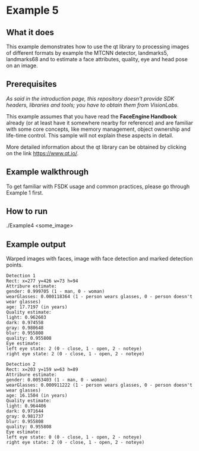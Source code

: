 # Example 5
## What it does
This example demonstrates how to use the qt library to processing images of different
formats by example the MTCNN detector, landmarks5, landmarks68 and to estimate a face attributes, quality,
eye and head pose on an image.

## Prerequisites
*As said in the introduction page, this repository doesn't provide SDK headers, libraries and tools;
you have to obtain them from VisionLabs.*

This example assumes that you have read the **FaceEngine Handbook** already
(or at least have it somewhere nearby for reference) and are familiar with some core concepts,
like memory management, object ownership and life-time control. This sample will not explain
these aspects in detail.

More detailed information about the qt library can be obtained by clicking on the link https://www.qt.io/.

## Example walkthrough
To get familiar with FSDK usage and common practices, please go through Example 1 first.

## How to run
./Example4 <some_image>

## Example output
Warped images with faces, image with face detection and marked detection points.
```
Detection 1
Rect: x=277 y=426 w=73 h=94
Attribure estimate:
gender: 0.999705 (1 - man, 0 - woman)
wearGlasses: 0.000118364 (1 - person wears glasses, 0 - person doesn't wear glasses)
age: 17.7197 (in years)
Quality estimate:
light: 0.962603
dark: 0.974558
gray: 0.980648
blur: 0.955808
quality: 0.955808
Eye estimate:
left eye state: 2 (0 - close, 1 - open, 2 - noteye)
right eye state: 2 (0 - close, 1 - open, 2 - noteye)

Detection 2
Rect: x=203 y=159 w=63 h=89
Attribure estimate:
gender: 0.0053403 (1 - man, 0 - woman)
wearGlasses: 0.000911222 (1 - person wears glasses, 0 - person doesn't wear glasses)
age: 16.1504 (in years)
Quality estimate:
light: 0.964406
dark: 0.971644
gray: 0.981737
blur: 0.955808
quality: 0.955808
Eye estimate:
left eye state: 0 (0 - close, 1 - open, 2 - noteye)
right eye state: 2 (0 - close, 1 - open, 2 - noteye)
```

